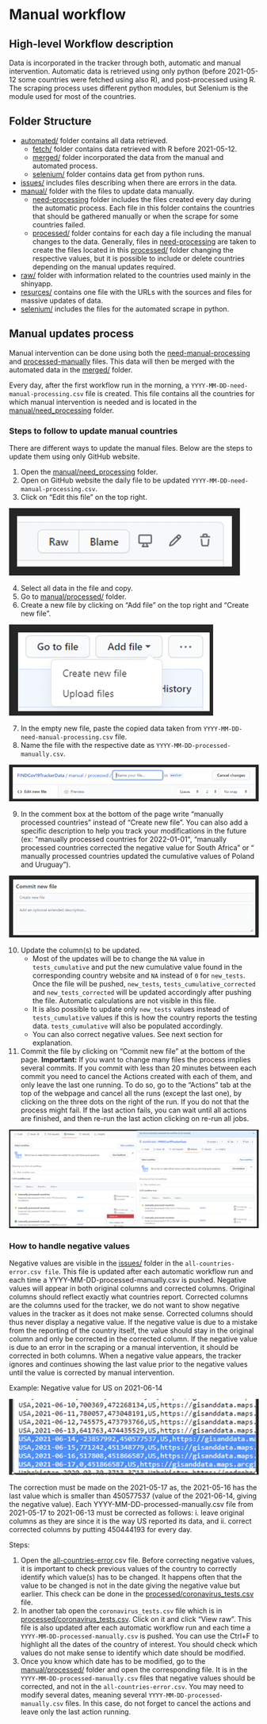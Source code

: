 # Manual workflow

## High-level Workflow description

Data is incorporated in the tracker through both, automatic and manual intervention. Automatic data is retrieved using only python (before 2021-05-12 some countries were fetched using also R), and post-processed using R. The scraping process uses different python modules, but Selenium is the module used for most of the countries.

## Folder Structure

- [automated/](https://github.com/finddx/FINDCov19TrackerData/tree/master/automated) folder contains all data retrieved.
  - [fetch/](https://github.com/finddx/FINDCov19TrackerData/tree/master/automated/fetch) folder contains data retrieved with R before 2021-05-12.
  - [merged/](https://github.com/finddx/FINDCov19TrackerData/tree/master/automated/merged) folder incorporated the data from the manual and automated process.
  - [selenium/](https://github.com/finddx/FINDCov19TrackerData/tree/master/automated/selenium) folder contains data get from python runs. 
- [issues/](https://github.com/finddx/FINDCov19TrackerData/tree/master/issues) includes files describing when there are errors in the data.
- [manual/](https://github.com/finddx/FINDCov19TrackerData/tree/master/manual) folder with the files to update data manually.
  - [need-processing](https://github.com/finddx/FINDCov19TrackerData/tree/master/manual/need-processing) folder includes the files created every day during the automatic process. Each file in this folder contains the countries that should be gathered manually or when the scrape for some countries failed. 
  - [processed/](https://github.com/finddx/FINDCov19TrackerData/tree/master/manual/processed) folder contains for each day a file including the manual changes to the data. Generally, files in [need-processing](https://github.com/finddx/FINDCov19TrackerData/tree/master/manual/need-processing) are taken to create the files located in this [processed/](https://github.com/finddx/FINDCov19TrackerData/tree/master/manual/processed) folder changing the respective values, but it is possible to include or delete countries depending on the manual updates required. 
- [raw/](https://github.com/finddx/FINDCov19TrackerData/tree/master/raw) folder with information related to the countries used mainly in the shinyapp.
- [resurces/](https://github.com/finddx/FINDCov19TrackerData/tree/master/resources) contains one file with the URLs with the sources and files for massive updates of data.
- [selenium/](https://github.com/finddx/FINDCov19TrackerData/tree/master/selenium) includes the files for the automated scrape in python.

## Manual updates process

Manual intervention can be done using both the [need-manual-processing](https://github.com/finddx/FINDCov19TrackerData/tree/master/manual/need-processing) and [processed-manually](https://github.com/finddx/FINDCov19TrackerData/tree/master/manual/processed) files. This data will then be merged with the automated data in the [merged/](https://github.com/finddx/FINDCov19TrackerData/tree/master/automated/merged) folder.

Every day, after the first workflow run in the morning, a `YYYY-MM-DD-need-manual-processing.csv` file is created. This file contains all the countries for which manual intervention is needed and is located in the [manual/need_processing](https://github.com/finddx/FINDCov19TrackerData/tree/master/manual/need-processing) folder. 

### Steps to follow to update manual countries

There are different ways to update the manual files. Below are the steps to update them using only GitHub website. 

1. Open the [manual/need_processing](https://github.com/finddx/FINDCov19TrackerData/tree/master/manual/need-processing) folder.
2. Open on GitHub website the daily file to be updated `YYYY-MM-DD-need-manual-processing.csv`.
3. Click on “Edit this file” on the top right. 

![Edit the file](manual_updates_images/edit.png)

4. Select all data in the file and copy.
5. Go to [manual/processed/](https://github.com/finddx/FINDCov19TrackerData/tree/master/manual/processed) folder.
6. Create a new file by clicking on “Add file” on the top right and “Create new file”. 

![create the file](manual_updates_images/create_new.png)

7. In the empty new file, paste the copied data taken from  `YYYY-MM-DD-need-manual-processing.csv` file. 
8. Name the file with the respective date as `YYYY-MM-DD-processed-manually.csv`. 

![name the file](manual_updates_images/name.png)

9. In the comment box at the bottom of the page write “manually processed countries” instead of “Create new file”. You can also add a specific description to help you track your modifications in the future (ex: "manually processed countries for 2022-01-01", “manually processed countries corrected the negative value for South Africa” or “ manually processed countries updated the cumulative values of Poland and Uruguay”). 

![message for file](manual_updates_images/commit.png)

10. Update the column(s) to be updated. 
	- Most of the updates will be to change the `NA` value in `tests_cumulative` and put the new cumulative value found in the corresponding country website and `NA` instead of `0` for `new_tests`. Once the file will be pushed, `new_tests`, `tests_cumulative_corrected` and `new_tests_corrected` will be updated accordingly after pushing the file. Automatic calculations are not visible in this file.
	- It is also possible to update only `new_tests` values instead of `tests_cumulative` values if this is how the country reports the testing data. `tests_cumulative` will also be populated accordingly. 
	- You can also correct negative values. See next section for explanation.
12. Commit the file by clicking on “Commit new file” at the bottom of the page. **Important:** If you want to change many files the process implies several commits. If you commit with less than 20 minutes between each commit you need to cancel the Actions created with each of them, and only leave the last one running. To do so, go to the “Actions” tab at the top of the webpage and cancel all the runs (except the last one), by clicking on the three dots on the right of the run. If you do not that the process might fail. If the last action fails, you can wait until all actions are finished, and then re-run the last action clicking on re-run all jobs. 

![manage actions](manual_updates_images/cancel_commit.png)

### How to handle negative values

Negative values are visible in the [issues/](https://github.com/finddx/FINDCov19TrackerData/tree/master/issues) folder in the `all-countries-error.csv file`. This file is updated after each automatic workflow run and each time a YYYY-MM-DD-processed-manually.csv is pushed. 
Negative values will appear in both original columns and corrected columns. Original columns should reflect exactly what countries report. Corrected columns are the columns used for the tracker, we do not want to show negative values in the tracker as it does not make sense. Corrected columns should thus never display a negative value. If the negative value is due to a mistake from the reporting of the country itself, the value should stay in the original column and only be corrected in the corrected column. If the negative value is due to an error in the scraping or a manual intervention, it should be corrected in both columns.
When a negative value appears, the tracker ignores and continues showing the last value prior to the negative values until the value is corrected by manual intervention.

Example: Negative value for US on 2021-06-14

![US negative value example](manual_updates_images/neg_us.png)

The correction must be made on the 2021-05-17 as, the 2021-05-16 has the last value which is smaller than 450577537 (value of the 2021-06-14, giving the negative value).
Each YYYY-MM-DD-processed-manually.csv file from 2021-05-17 to 2021-06-13 must be corrected as follows: i. leave original columns as they are since it is the way US reported its data, and ii. correct corrected columns by putting 450444193 for every day.

Steps:
1. Open the [all-countries-error](https://github.com/finddx/FINDCov19TrackerData/blob/master/issues/all-countries-error.csv).csv file.
Before correcting negative values, it is important to check previous values of the country to correctly identify which value(s) has to be changed. It happens often that the value to be changed is not in the date giving the negative value but earlier. This check can be done in the [processed/coronavirus_tests.csv](https://github.com/finddx/FINDCov19TrackerData/blob/master/processed/coronavirus_tests.csv) file.
2. In another tab open the `coronavirus_tests.csv` file which is in [processed/coronavirus_tests.csv](https://github.com/finddx/FINDCov19TrackerData/blob/master/processed/coronavirus_tests.csv). Click on it and click “View raw”. This file is also updated after each automatic workflow run and each time a `YYYY-MM-DD-processed-manually.csv` is pushed. You can use the Ctrl+F to highlight all the dates of the country of interest. You should check which values do not make sense to identify which date should be modified.
3. Once you know which date has to be modified, go to the [manual/processed/](https://github.com/finddx/FINDCov19TrackerData/tree/master/manual/processed) folder and open the corresponding file. It is in the `YYYY-MM-DD-processed-manually.csv` files that negative values should be corrected, and not in the `all-countries-error.csv`. You may need to modify several dates, meaning several `YYYY-MM-DD-processed-manually.csv` files. In this case, do not forget to cancel the actions and leave only the last action running. 




